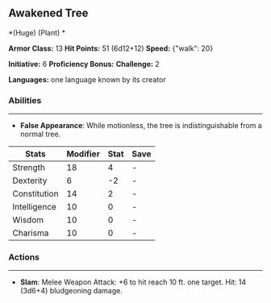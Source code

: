 ## Awakened Tree
*(Huge) (Plant) *

**Armor Class:** 13
**Hit Points:** 51 (6d12+12)
**Speed:** {"walk": 20}

**Initiative:** 6
**Proficiency Bonus:**
**Challenge:** 2

**Languages:** one language known by its creator

### Abilities
 --- 
- **False Appearance**: While motionless, the tree is indistinguishable from a normal tree.



| Stats | Modifier | Stat | Save
| ---- | ---- | ---- | ---- |
| Strength | 18 | 4 | - |
| Dexterity | 6 | -2 | - |
| Constitution | 14 | 2 | - |
| Intelligence | 10 | 0 | - |
| Wisdom | 10 | 0 | - |
| Charisma | 10 | 0 | - |

### Actions
 --- 
- **Slam**: Melee Weapon Attack: +6 to hit  reach 10 ft.  one target. Hit: 14 (3d6+4) bludgeoning damage.

